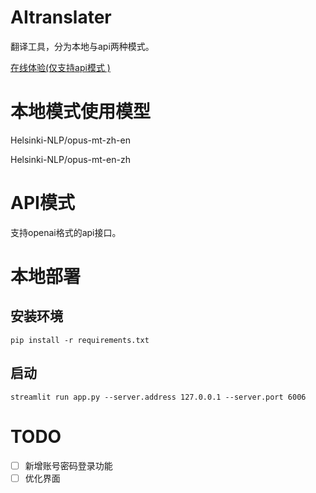 # AItranslater
翻译工具，分为本地与api两种模式。

[在线体验(仅支持api模式 )](https://aitranslater-jellyfish.streamlit.app/)

# 本地模式使用模型
Helsinki-NLP/opus-mt-zh-en

Helsinki-NLP/opus-mt-en-zh

# API模式
支持openai格式的api接口。

# 本地部署

## 安装环境
```
pip install -r requirements.txt
```

## 启动
```
streamlit run app.py --server.address 127.0.0.1 --server.port 6006
```

# TODO
- [ ] 新增账号密码登录功能
- [ ] 优化界面